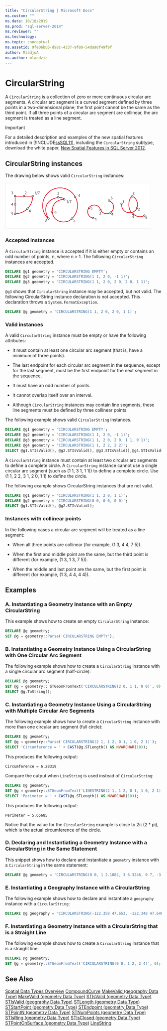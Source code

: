 ```yaml
---
title: "CircularString | Microsoft Docs"
ms.custom: ""
ms.date: 10/18/2019
ms.prod: "sql-server-2014"
ms.reviewer: ""
ms.technology: 
ms.topic: conceptual
ms.assetid: 9fe06b03-d98c-4337-9f89-54da98f49f9f
author: MladjoA
ms.author: mlandzic
---
```

# CircularString
  A `CircularString` is a collection of zero or more continuous circular arc segments. A circular arc segment is a curved segment defined by three points in a two-dimensional plane; the first point cannot be the same as the third point. If all three points of a circular arc segment are collinear, the arc segment is treated as a line segment.

> [!IMPORTANT]
>  For a detailed description and examples of the new spatial features introduced in [!INCLUDE[ssSQL11](../../includes/sssql11-md.md)], including the `CircularString` subtype, download the white paper, [New Spatial Features in SQL Server 2012](https://go.microsoft.com/fwlink/?LinkId=226407).

## CircularString instances
 The drawing below shows valid `CircularString` instances:

 ![](../../database-engine/media/5ff17e34-b578-4873-9d33-79500940d0bc.png "5ff17e34-b578-4873-9d33-79500940d0bc")

### Accepted instances
 A `CircularString` instance is accepted if it is either empty or contains an odd number of points, n, where n > 1. The following `CircularString` instances are accepted.

```sql
DECLARE @g1 geometry = 'CIRCULARSTRING EMPTY';
DECLARE @g2 geometry = 'CIRCULARSTRING(1 1, 2 0, -1 1)';
DECLARE @g3 geometry = 'CIRCULARSTRING(1 1, 2 0, 2 0, 2 0, 1 1)';
```

 `@g3` shows that `CircularString` instance may be accepted, but not valid. The following CircularString instance declaration is not accepted. This declaration throws a `System.FormatException`.

```sql
DECLARE @g geometry = 'CIRCULARSTRING(1 1, 2 0, 2 0, 1 1)';
```

### Valid instances
 A valid `CircularString` instance must be empty or have the following attributes:

-   It must contain at least one circular arc segment (that is, have a minimum of three points).

-   The last endpoint for each circular arc segment in the sequence, except for the last segment, must be the first endpoint for the next segment in the sequence.

-   It must have an odd number of points.

-   It cannot overlap itself over an interval.

-   Although `CircularString` instances may contain line segments, these line segments must be defined by three collinear points.

 The following example shows valid `CircularString` instances.

```sql
DECLARE @g1 geometry = 'CIRCULARSTRING EMPTY';
DECLARE @g2 geometry = 'CIRCULARSTRING(1 1, 2 0, -1 1)';
DECLARE @g3 geometry = 'CIRCULARSTRING(1 1, 2 0, 2 0, 1 1, 0 1)';
DECLARE @g4 geometry = 'CIRCULARSTRING(1 1, 2 2, 2 2)';
SELECT @g1.STIsValid(), @g2.STIsValid(), @g3.STIsValid(),@g4.STIsValid();
```

 A `CircularString` instance must contain at least two circular arc segments to define a complete circle. A `CircularString` instance cannot use a single circular arc segment (such as (1 1, 3 1, 1 1)) to define a complete circle. Use (1 1, 2 2, 3 1, 2 0, 1 1) to define the circle.

 The following example shows CircularString instances that are not valid.

```sql
DECLARE @g1 geometry = 'CIRCULARSTRING(1 1, 2 0, 1 1)';
DECLARE @g2 geometry = 'CIRCULARSTRING(0 0, 0 0, 0 0)';
SELECT @g1.STIsValid(), @g2.STIsValid();
```

### Instances with collinear points
 In the following cases a circular arc segment will be treated as a line segment:

-   When all three points are collinear (for example, (1 3, 4 4, 7 5)).

-   When the first and middle point are the same, but the third point is different (for example, (1 3, 1 3, 7 5)).

-   When the middle and last point are the same, but the first point is different (for example, (1 3, 4 4, 4 4)).

## Examples

### A. Instantiating a Geometry Instance with an Empty CircularString
 This example shows how to create an empty `CircularString` instance:

```sql
DECLARE @g geometry;
SET @g = geometry::Parse('CIRCULARSTRING EMPTY');
```

### B. Instantiating a Geometry Instance Using a CircularString with One Circular Arc Segment
 The following example shows how to create a `CircularString` instance with a single circular arc segment (half-circle):

```sql
DECLARE @g geometry;
SET @g = geometry:: STGeomFromText('CIRCULARSTRING(2 0, 1 1, 0 0)', 0);
SELECT @g.ToString();
```

### C. Instantiating a Geometry Instance Using a CircularString with Multiple Circular Arc Segments
 The following example shows how to create a `CircularString` instance with more than one circular arc segment (full circle):

```sql
DECLARE @g geometry;
SET @g = geometry::Parse('CIRCULARSTRING(2 1, 1 2, 0 1, 1 0, 2 1)');
SELECT 'Circumference = ' + CAST(@g.STLength() AS NVARCHAR(10));  
```

 This produces the following output:

```
Circumference = 6.28319
```

 Compare the output when `LineString` is used instead of `CircularString`:

```sql
DECLARE @g geometry;
SET @g = geometry::STGeomFromText('LINESTRING(2 1, 1 2, 0 1, 1 0, 2 1)', 0);
SELECT 'Perimeter = ' + CAST(@g.STLength() AS NVARCHAR(10));
```

 This produces the following output:

```
Perimeter = 5.65685
```

 Notice that the value for the `CircularString` example is close to 2&#x03c0; (2 * pi), which is the actual circumference of the circle.

### D. Declaring and Instantiating a Geometry Instance with a CircularString in the Same Statement
 This snippet shows how to declare and instantiate a `geometry` instance with a `CircularString` in the same statement:

```sql
DECLARE @g geometry = 'CIRCULARSTRING(0 0, 1 2.1082, 3 6.3246, 0 7, -3 6.3246, -1 2.1082, 0 0)';
```

### E. Instantiating a Geography Instance with a CircularString
 The following example shows how to declare and instantiate a `geography` instance with a `CircularString`:

```sql
DECLARE @g geography = 'CIRCULARSTRING(-122.358 47.653, -122.348 47.649, -122.348 47.658, -122.358 47.658, -122.358 47.653)';
```

### F. Instantiating a Geometry Instance with a CircularString that is a Straight Line
 The following example shows how to create a `CircularString` instance that is a straight line:

```sql
DECLARE @g geometry;
SET @g = geometry::STGeomFromText('CIRCULARSTRING(0 0, 1 2, 2 4)', 0);
```

## See Also
 [Spatial Data Types Overview](spatial-data-types-overview.md) 
 [CompoundCurve](compoundcurve.md) 
 [MakeValid &#40;geography Data Type&#41;](/sql/t-sql/spatial-geography/makevalid-geography-data-type) 
 [MakeValid &#40;geometry Data Type&#41;](/sql/t-sql/spatial-geometry/makevalid-geometry-data-type) 
 [STIsValid &#40;geometry Data Type&#41;](/sql/t-sql/spatial-geometry/stisvalid-geometry-data-type) 
 [STIsValid &#40;geography Data Type&#41;](/sql/t-sql/spatial-geography/stisvalid-geography-data-type) 
 [STLength &#40;geometry Data Type&#41;](/sql/t-sql/spatial-geometry/stlength-geometry-data-type) 
 [STStartPoint &#40;geometry Data Type&#41;](/sql/t-sql/spatial-geometry/ststartpoint-geometry-data-type) 
 [STEndpoint &#40;geometry Data Type&#41;](/sql/t-sql/spatial-geometry/stendpoint-geometry-data-type) 
 [STPointN &#40;geometry Data Type&#41;](/sql/t-sql/spatial-geometry/stpointn-geometry-data-type) 
 [STNumPoints &#40;geometry Data Type&#41;](/sql/t-sql/spatial-geometry/stnumpoints-geometry-data-type) 
 [STIsRing &#40;geometry Data Type&#41;](/sql/t-sql/spatial-geometry/stisring-geometry-data-type) 
 [STIsClosed &#40;geometry Data Type&#41;](/sql/t-sql/spatial-geometry/stisclosed-geometry-data-type) 
 [STPointOnSurface &#40;geometry Data Type&#41;](/sql/t-sql/spatial-geometry/stpointonsurface-geometry-data-type) 
 [LineString](linestring.md)


